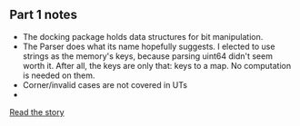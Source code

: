 ## Part 1 notes

- The docking package holds data structures for bit manipulation.
- The Parser does what its name hopefully suggests. I elected to use strings as the memory's keys, because parsing uint64 didn't seem worth it. After all, the keys are only that: keys to a map. No computation is needed on them.
- Corner/invalid cases are not covered in UTs
- 

[Read the story](./STORY.md)
